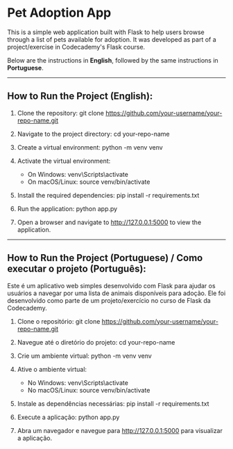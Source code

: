 # Pet Adoption App

This is a simple web application built with Flask to help users browse through a list of pets available for adoption. It was developed as part of a project/exercise in Codecademy's Flask course.

Below are the instructions in **English**, followed by the same instructions in **Portuguese**.

---

## How to Run the Project (English):

1. Clone the repository:
   git clone https://github.com/your-username/your-repo-name.git
   
2. Navigate to the project directory:
   cd your-repo-name
   
3. Create a virtual environment:
   python -m venv venv
   
4. Activate the virtual environment:
   - On Windows:
     venv\Scripts\activate
   - On macOS/Linux:
     source venv/bin/activate
   
5. Install the required dependencies:
   pip install -r requirements.txt
   
6. Run the application:
   python app.py
   
7. Open a browser and navigate to http://127.0.0.1:5000 to view the application.

---

## How to Run the Project (Portuguese) / Como executar o projeto (Português):

Este é um aplicativo web simples desenvolvido com Flask para ajudar os usuários a navegar por uma lista de animais disponíveis para adoção. Ele foi desenvolvido como parte de um projeto/exercício no curso de Flask da Codecademy.

1. Clone o repositório:
   git clone https://github.com/your-username/your-repo-name.git

2. Navegue até o diretório do projeto:
   cd your-repo-name

3. Crie um ambiente virtual:
   python -m venv venv

4. Ative o ambiente virtual:
   - No Windows:
     venv\Scripts\activate
   - No macOS/Linux:
     source venv/bin/activate

5. Instale as dependências necessárias:
   pip install -r requirements.txt

6. Execute a aplicação:
   python app.py

7. Abra um navegador e navegue para http://127.0.0.1:5000 para visualizar a aplicação.